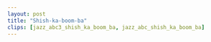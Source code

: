 ```yaml
---
layout: post
title: "Shish-ka-boom-ba"
clips: [jazz_abc3_shish_ka_boom_ba, jazz_abc_shish_ka_boom_ba]
---
```

